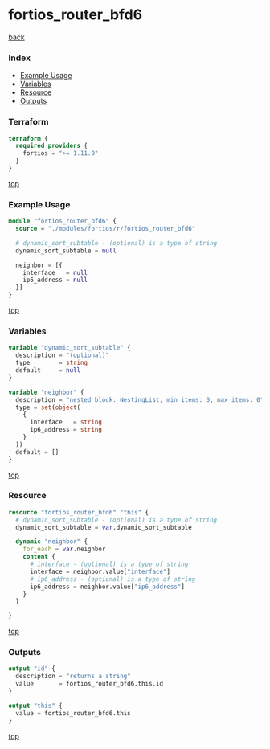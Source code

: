# fortios_router_bfd6

[back](../fortios.md)

### Index

- [Example Usage](#example-usage)
- [Variables](#variables)
- [Resource](#resource)
- [Outputs](#outputs)

### Terraform

```terraform
terraform {
  required_providers {
    fortios = ">= 1.11.0"
  }
}
```

[top](#index)

### Example Usage

```terraform
module "fortios_router_bfd6" {
  source = "./modules/fortios/r/fortios_router_bfd6"

  # dynamic_sort_subtable - (optional) is a type of string
  dynamic_sort_subtable = null

  neighbor = [{
    interface   = null
    ip6_address = null
  }]
}
```

[top](#index)

### Variables

```terraform
variable "dynamic_sort_subtable" {
  description = "(optional)"
  type        = string
  default     = null
}

variable "neighbor" {
  description = "nested block: NestingList, min items: 0, max items: 0"
  type = set(object(
    {
      interface   = string
      ip6_address = string
    }
  ))
  default = []
}
```

[top](#index)

### Resource

```terraform
resource "fortios_router_bfd6" "this" {
  # dynamic_sort_subtable - (optional) is a type of string
  dynamic_sort_subtable = var.dynamic_sort_subtable

  dynamic "neighbor" {
    for_each = var.neighbor
    content {
      # interface - (optional) is a type of string
      interface = neighbor.value["interface"]
      # ip6_address - (optional) is a type of string
      ip6_address = neighbor.value["ip6_address"]
    }
  }

}
```

[top](#index)

### Outputs

```terraform
output "id" {
  description = "returns a string"
  value       = fortios_router_bfd6.this.id
}

output "this" {
  value = fortios_router_bfd6.this
}
```

[top](#index)